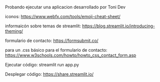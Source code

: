 Probando ejecutar una aplicacion desarrollado por Toni Dev

iconos:
https://www.webfx.com/tools/emoji-cheat-sheet/

informaicón sobre temas de streamlit:
https://blog.streamlit.io/introducing-theming/

formulario de contacto:
https://formsubmit.co/

para un .css básico para el formulario de contacto: 
https://www.w3schools.com/howto/howto_css_contact_form.asp

Ejecutar código:
streamlit run app.py

Desplegar código: 
https://share.streamlit.io/
